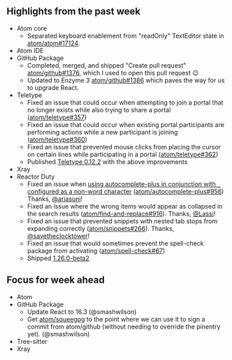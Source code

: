 ## Highlights from the past week

- Atom core
  - Separated keyboard enablement from "readOnly" TextEditor state in [atom/atom#17124](https://github.com/atom/atom/pull/17124).
- Atom IDE
- GitHub Package
  - Completed, merged, and shipped "Create pull request" [atom/github#1376](https://github.com/atom/github/pull/1376), which I used to open this pull request :wink:
  - Updated to Enzyme 3 [atom/github#1386](https://github.com/atom/github/pull/1386) which paves the way for us to upgrade React.
- Teletype
  - Fixed an issue that could occur when attempting to join a portal that no longer exists while also trying to share a portal ([atom/teletype#357](https://github.com/atom/teletypeissues/atom/teletype/357))
  - Fixed an issue that could occur when existing portal participants are performing actions while a new participant is joining ([atom/teletype#360](https://github.com/atom/teletypeissues/atom/teletype/360))
  - Fixed an issue that prevented mouse clicks from placing the cursor on certain lines while participating in a portal ([atom/teletype#362](https://github.com/atom/teletypeissues/atom/teletype/362))
  - Published [Teletype 0.12.2](https://github.com/atom/teletype/releases/tag/v0.12.2) with the above improvements
- Xray
- Reactor Duty
  - Fixed an issue when [using autocomplete-plus in conjunction with `_` configured as a non-word character](https://github.com/atom/autocomplete-plus/issues/956#issuecomment-374303376) ([atom/autocomplete-plus#956](https://github.com/atom/autocomplete-plus/issues/956)) Thanks, [@ariasuni](https://github.com/ariasuni)!
  - Fixed an issue where the wrong items would appear as collapsed in the search results
([atom/find-and-replace#916](https://github.com/atom/find-and-replace/issues/916)). Thanks, [@Lassi](https://github.com/Lassi)!
  - Fixed an issue that prevented snippets with nested tab stops from expanding correctly ([atom/snippets#266](https://github.com/atom/snippets/issues/266)). Thanks, [@savetheclocktower](https://github.com/savetheclocktower)!
  - Fixed an issue that would sometimes prevent the spell-check package from activating ([atom/spell-check#67](https://github.com/atom/spell-check/issues/67#issuecomment-377808833))
  - Shipped [1.26.0-beta2](https://github.com/atom/atom/releases/tag/v1.26.0-beta2)

## Focus for week ahead

- Atom
- GitHub Package
  - Update React to 16.3 (@smashwilson)
  - Get [atom/squeegpg](https://github.com/atom/squeegpg) to the point where we can use it to sign a commit from atom/github (without needing to override the pinentry yet). (@smashwilson)
- Tree-sitter
- Xray
